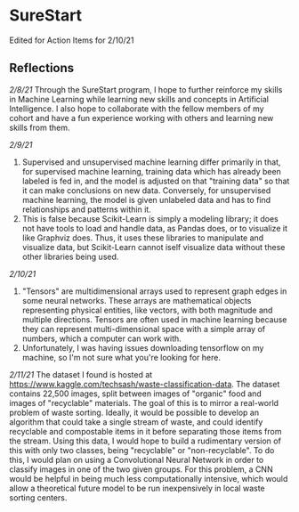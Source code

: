 # SureStart
Edited for Action Items for 2/10/21


## Reflections

*2/8/21*
Through the SureStart program, I hope to further reinforce my skills in Machine Learning while learning new skills and concepts in Artificial Intelligence. I also hope to collaborate with the fellow members of my cohort and have a fun experience working with others and learning new skills from them.  

*2/9/21*
1. Supervised and unsupervised machine learning differ primarily in that, for supervised machine learning, training data which has already been labeled is fed in, and the model is adjusted on that "training data" so that it can make conclusions on new data. Conversely, for unsupervised machine learning, the model is given unlabeled data and has to find relationships and patterns within it.  
2. This is false because Scikit-Learn is simply a modeling library; it does not have tools to load and handle data, as Pandas does, or to visualize it like Graphviz does. Thus, it uses these libraries to manipulate and visualize data, but Scikit-Learn cannot iself visualize data without these other libraries being used.  

*2/10/21*
1. "Tensors" are multidimensional arrays used to represent graph edges in some neural networks. These arrays are mathematical objects representing physical entities, like vectors, with both magnitude and multiple directions. Tensors are often used in machine learning because they can represent multi-dimensional space with a simple array of numbers, which a computer can work with.  
2. Unfortunately, I was having issues downloading tensorflow on my machine, so I'm not sure what you're looking for here.  

*2/11/21*
The dataset I found is hosted at https://www.kaggle.com/techsash/waste-classification-data. The dataset contains 22,500 images, split between images of "organic" food and images of "recyclable" materials. The goal of this is to mirror a real-world problem of waste sorting. Ideally, it would be possible to develop an algorithm that could take a single stream of waste, and could identify recyclable and compostable items in it before separating those items from the stream. Using this data, I would hope to build a rudimentary version of this with only two classes, being "recyclable" or "non-recyclable". To do this, I would plan on using a Convolutional Neural Network in order to classify images in one of the two given groups. For this problem, a CNN would be helpful in being much less computationally intensive, which would allow a theoretical future model to be run inexpensively in local waste sorting centers.  
